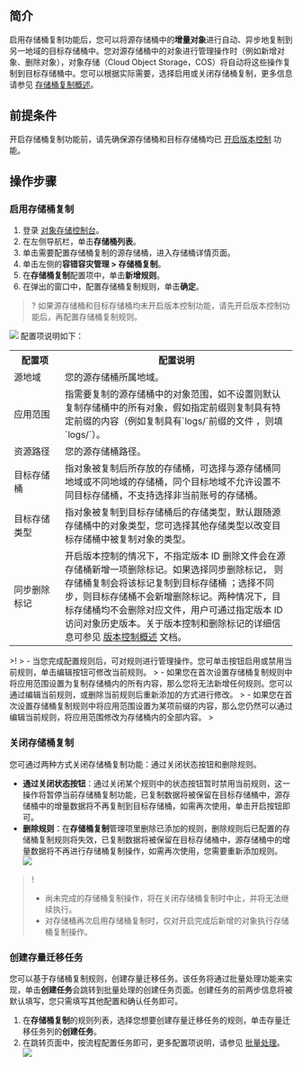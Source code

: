 ## 简介

启用存储桶复制功能后，您可以将源存储桶中的**增量对象**进行自动、异步地复制到另一地域的目标存储桶中。您对源存储桶中的对象进行管理操作时（例如新增对象、删除对象），对象存储（Cloud Object Storage，COS）将自动将这些操作复制到目标存储桶中。您可以根据实际需要，选择启用或关闭存储桶复制，更多信息请参见 [存储桶复制概述](https://cloud.tencent.com/document/product/436/19237)。

## 前提条件

开启存储桶复制功能前，请先确保源存储桶和目标存储桶均已 [开启版本控制](https://cloud.tencent.com/document/product/436/19881) 功能。

## 操作步骤

### 启用存储桶复制

1. 登录 [对象存储控制台](https://console.cloud.tencent.com/cos5)。
2. 在左侧导航栏，单击**存储桶列表**。
3. 单击需要配置存储桶复制的源存储桶，进入存储桶详情页面。
4. 单击左侧的**容错容灾管理 > 存储桶复制**。
5. 在**存储桶复制**配置项中，单击**新增规则**。
6. 在弹出的窗口中，配置存储桶复制规则，单击**确定**。
>? 如果源存储桶和目标存储桶均未开启版本控制功能，请先开启版本控制功能后，再配置存储桶复制规则。
>
![](https://qcloudimg.tencent-cloud.cn/raw/a72584fa58844d027edbd62dec63e639.png)
配置项说明如下：
<table>
	<tr><th style="width: 18%">配置项</th><th>配置说明</th></tr>
	<tr><td>源地域</td><td>您的源存储桶所属地域。</td></tr>
	<tr><td>应用范围</td><td>指需要复制的源存储桶中的对象范围，如不设置则默认复制存储桶中的所有对象，假如指定前缀则复制具有特定前缀的内容（例如复制具有`logs/`前缀的文件 ，则填`logs/`）。</td></tr>
	<tr><td>资源路径</td><td>您的源存储桶路径。</td></tr>
	<tr><td>目标存储桶</td><td>指对象被复制后所存放的存储桶，可选择与源存储桶同地域或不同地域的存储桶，同个目标地域不允许设置不同目标存储桶，不支持选择非当前账号的存储桶。</td></tr>
	<tr><td>目标存储类型</td><td>指对象被复制到目标存储桶后的存储类型，默认跟随源存储桶中的对象类型，您可选择其他存储类型以改变目标存储桶中被复制对象的类型。</td></tr>
	<tr><td>同步删除标记</td><td>开启版本控制的情况下，不指定版本 ID 删除文件会在源存储桶新增一项删除标记。如果选择同步删除标记， 则存储桶复制会将该标记复制到目标存储桶 ；选择不同步，则目标存储桶不会新增删除标记。两种情况下，目标存储桶均不会删除对应文件，用户可通过指定版本 ID 访问对象历史版本。关于版本控制和删除标记的详细信息可参见 <a href="https://cloud.tencent.com/document/product/436/19883">版本控制概述</a> 文档。</td></tr>
</table>
>!
> - 当您完成配置规则后，可对规则进行管理操作。您可单击按钮启用或禁用当前规则，单击编辑按钮可修改当前规则。
> - 如果您在首次设置存储桶复制规则中将应用范围设置为复制存储桶内的所有内容，那么您将无法新增任何规则。您可以通过编辑当前规则，或删除当前规则后重新添加的方式进行修改。
> - 如果您在首次设置存储桶复制规则中将应用范围设置为某项前缀的内容，那么您仍然可以通过编辑当前规则，将应用范围修改为存储桶内的全部内容。
> 

### 关闭存储桶复制

您可通过两种方式关闭存储桶复制功能：通过关闭状态按钮和删除规则。

- **通过关闭状态按钮**：通过关闭某个规则中的状态按钮暂时禁用当前规则，这一操作将暂停当前存储桶复制功能，已复制数据将被保留在目标存储桶中，源存储桶中的增量数据将不再复制到目标存储桶，如需再次使用，单击开启按钮即可。
- **删除规则**：在**存储桶复制**管理项里删除已添加的规则，删除规则后已配置的存储桶复制规则将失效，已复制数据将被保留在目标存储桶中，源存储桶中的增量数据将不再进行存储桶复制操作，如需再次使用，您需要重新添加规则。
![](https://qcloudimg.tencent-cloud.cn/raw/4792687ae4102e2d9d4e9bdb271ea79e.png)

>!
> - 尚未完成的存储桶复制操作，将在关闭存储桶复制时中止，并将无法继续执行。
> - 对存储桶再次启用存储桶复制时，仅对开启完成后新增的对象执行存储桶复制操作。
> 


### 创建存量迁移任务

您可以基于存储桶复制规则，创建存量迁移任务。该任务将通过批量处理功能来实现，单击**创建任务**会跳转到批量处理的创建任务页面。创建任务的前两步信息将被默认填写，您只需填写其他配置和确认任务即可。

1. 在**存储桶复制**的规则列表，选择您想要创建存量迁移任务的规则，单击存量迁移任务列的**创建任务**。
2. 在跳转页面中，按流程配置任务即可，更多配置项说明，请参见 [批量处理](https://cloud.tencent.com/document/product/436/38605)。
![](https://qcloudimg.tencent-cloud.cn/raw/4792687ae4102e2d9d4e9bdb271ea79e.png)

